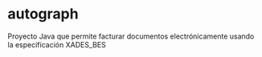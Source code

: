 # autograph
Proyecto Java que permite facturar documentos electrónicamente usando la especificación XADES_BES
